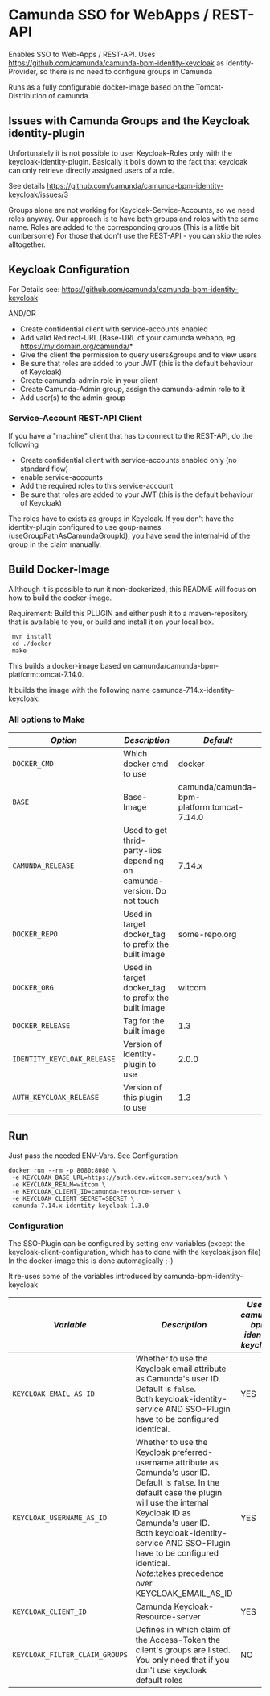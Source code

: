 # Camunda SSO for WebApps / REST-API
Enables SSO to Web-Apps / REST-API. Uses https://github.com/camunda/camunda-bpm-identity-keycloak as Identity-Provider, so there is no need to configure groups in Camunda

Runs as a fully configurable docker-image based on the Tomcat-Distribution of camunda.

## Issues with Camunda Groups and the Keycloak identity-plugin
Unfortunately it is not possible to user Keycloak-Roles only with the keycloak-identity-plugin. Basically it boils down to the fact that keycloak can only retrieve directly assigned users of a role.

See details https://github.com/camunda/camunda-bpm-identity-keycloak/issues/3

Groups alone are not working for Keycloak-Service-Accounts, so we need roles anyway. Our approach is to have both groups and roles with the same name. Roles are added to the corresponding groups (This is a little bit cumbersome)
For those that don't use the REST-API - you can skip the roles alltogether.

## Keycloak Configuration
For Details see: https://github.com/camunda/camunda-bpm-identity-keycloak

AND/OR

* Create confidential client with service-accounts enabled
* Add valid Redirect-URL (Base-URL of your camunda webapp, eg https://my.domain.org/camunda/*
* Give the client the permission to query users&groups and to view users
* Be sure that roles are added to your JWT (this is the default behaviour of Keycloak)
* Create camunda-admin role in your client
* Create Camunda-Admin group, assign the camunda-admin role to it
* Add user(s) to the admin-group

### Service-Account REST-API Client
If you have a "machine" client that has to connect to the REST-API, do the following

* Create confidential client with service-accounts enabled only (no standard flow)
* enable service-accounts
* Add the required roles to this service-account
* Be sure that roles are added to your JWT (this is the default behaviour of Keycloak)

The roles have to exists as groups in Keycloak. If you don't have the identity-plugin configured to use goup-names (useGroupPathAsCamundaGroupId), you have send the internal-id of the group in the claim manually.

## Build Docker-Image
Allthough it is possible to run it non-dockerized, this README will focus on how to build the docker-image.

Requirement: Build this PLUGIN and either push it to a maven-repository that is available to you, or build and install it on your local box.

```
 mvn install
 cd ./docker
 make
``` 

This builds a docker-image based on camunda/camunda-bpm-platform:tomcat-7.14.0.

It builds the image with the following name camunda-7.14.x-identity-keycloak:<RELEASE>

### All options to Make

| *Option* | *Description* | *Default* |
| --- | --- |--- |
| `DOCKER_CMD` | Which docker cmd to use| docker|
| `BASE` | Base-Image | camunda/camunda-bpm-platform:tomcat-7.14.0 |
| `CAMUNDA_RELEASE` | Used to get thrid-party-libs depending on camunda-version. Do not touch| 7.14.x|
| `DOCKER_REPO` | Used in target docker_tag to prefix the built image  | some-repo.org|
| `DOCKER_ORG` | Used in target docker_tag to prefix the built image  | witcom|
| `DOCKER_RELEASE` | Tag for the built image  | 1.3 |
| `IDENTITY_KEYCLOAK_RELEASE` | Version of identity-plugin to use  | 2.0.0 |
| `AUTH_KEYCLOAK_RELEASE` | Version of this plugin to use  | 1.3 |


## Run
Just pass the needed ENV-Vars. See Configuration 

```
docker run --rm -p 8080:8080 \
 -e KEYCLOAK_BASE_URL=https://auth.dev.witcom.services/auth \
 -e KEYCLOAK_REALM=witcom \
 -e KEYCLOAK_CLIENT_ID=camunda-resource-server \
 -e KEYCLOAK_CLIENT_SECRET=SECRET \
 camunda-7.14.x-identity-keycloak:1.3.0
```

### Configuration
The SSO-Plugin can be configured by setting env-variables (except the keycloak-client-configuration, which has to done with the keycloak.json file) In the docker-image this is done automagically ;-)

It re-uses some of the variables introduced by camunda-bpm-identity-keycloak

| *Variable* | *Description* | *Used in camunda-bpm-identity-keycloak ?* |
| --- | --- |--- |
| `KEYCLOAK_EMAIL_AS_ID` | Whether to use the Keycloak email attribute as Camunda's user ID. Default is `false`.<br/>Both keycloak-identity-service AND SSO-Plugin have to be configured identical.| YES|
| `KEYCLOAK_USERNAME_AS_ID` | Whether to use the Keycloak preferred-username attribute as Camunda's user ID. Default is `false`. In the default case the plugin will use the internal Keycloak ID as Camunda's user ID.<br/>Both keycloak-identity-service AND SSO-Plugin have to be configured identical.<br/>*Note*:takes precedence over KEYCLOAK_EMAIL_AS_ID | YES|
| `KEYCLOAK_CLIENT_ID` | Camunda Keycloak-Resource-server| YES|
| `KEYCLOAK_FILTER_CLAIM_GROUPS` | Defines in which claim of the Access-Token the client's groups are listed. You only need that if you don't use keycloak default roles  | NO|

